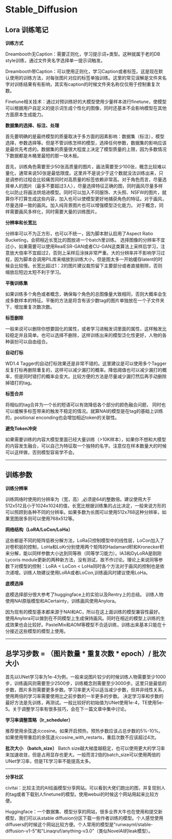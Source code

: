 # Stable_Diffusion
## Lora 训练笔记
**训练方式**

Dreambooth无Caption：需要正则化，学习提示词+类型。这种就属于老的DB style训练，通过文件夹名字选择单一提示词触发。

Dreambooth带Caption：可以使用正则化，学习Caption或者标签。这是现在默认使用的训练方法，对每张图片对应的标签单独训练。这里的常见误解是文件夹名字对训练结果有有影响，其实有caption的时候文件夹名称仅仅用于控制重复次数。

Finetune相关技术：通过对预训练好的大模型使用少量样本进行finetune，使模型可以根据用户自定义的提示词生成个性化的图像，同时还基本不会影响模型在其他方面原本生成能力。

**数据集的选择、标注、处理**

首先要明确的是最终模型的质量取决于多方面的因素影响：数据集（标注），模型选择，参数选择等。但是不管训练怎样的模型，选择任何参数，数据集的影响应该是最优先考虑的。数据集的质量很大程度上决定了模型质量的上限，因为多数情况下数据都是木桶里最短的那一块木板。

首先，训练角色需要至少50张高质量的图片，画法需要至少100张，概念比较难以量化，通常来说50张是最低限度。这里并不是说少于这个数就没法训练出来，只是调参的过程会比较痛苦同时对高质量的标签依赖非常高。对于角色而言，尽量选择单人的图片（最多不要超过3人），尽量选择特征正确的图，同时画风尽量多样化以防止将画法烘焙进模型。同时可以加入不同服饰、大头照、NSFW的图片，就算你不打算生成这些内容，加入也可以使模型更好地捕获角色的特征。对于画风，尽量选择一致的画风。加入纯背景图片也可以增强模型泛化能力。 对于概念，同样需要画风多样化，同时需要大量的训练图片。

**分辨率和长宽比**

分辨率可以不为正方形，也可以不统一，因为脚本默认启用了Aspect Ratio Bucketing，会把相近长宽比的图放进一个batch里训练。
选择图像的分辨率不宜过小，如果需要可以使用RealESR-GAN或者CU-GAN这类算法上采样后学习，注意放大倍率不宜超过2，否则上采样后涂抹非常严重。大的分辨率并不影响学习过程，因为脚本会调用PIL库来缩放到训练大小，但是图太多一开始缓存latent的时候会比较慢。长宽比超过1：2的图片建议裁剪留下主要部分或者直接剔除，否则缩放后短边太短不利于学习。

**平衡训练集**

如果训练多个角色或者概念，确保每个角色的总图像量大致相同，否则大概率会生成多数样本的特征。平衡的方法是将含有该少数tag的图片单独放在一个子文件夹下，增加重复次数次数。

**标签删除**

一般来说可以删除你想要固化的属性，或者学习进触发词里面的属性，这样触发比较稳定并且简单。也可以选择不删除，这样训练出来的模型泛化性更好，人物的各种装扮可以自由组合。

**自动打标**

WD1.4 Tagger的自动打标效果还是非常不错的。这里建议是可以使用多个Tagger反复打标再删除重复的，这样可以减少漏打的概率。降低阈值也可以减少漏打的概率，但是同时错打的概率会变大。比较方便的方法是尽量减少漏打然后再手动删除掉错打的tag。

**标签合并**

将相似的tag合并为一个长的短语可以有效降低各个部分的颜色融合问题， 同时也可以缓解多标签带来的触发不稳定的情况。就算NAI的模型是在tag的基础上训练的，positional enconding也会增加相近token的关联性。

**避免Token冲突**

如果需要训练的内容大模型里面已经大量训练（>10K样本），如果你不想和大模型的内容发生融合，可以自己为特征取一个独特的名字。注意仅在样本数量大的时候可以这样做，否则模型容易学不会。

---

## 训练参数

**训练分辨率**

训练网络时使用的分辨率为（宽，高）,必须是64的整数倍。建议使用大于512x512且小于1024x1024的值，长宽比根据训练集的占比决定，一般来说方形的可以照顾到各种不同的分辨率。如果多数为长图可以使用512x768这种分辨率，如果宽图居多则可以使用768x512等。

**网络结构（LoRA/LoCon/LoHa）**

这些都是不同的矩阵低秩分解方法，LoRa只控制模型中的线性层，LoCon加入了对卷积层的控制，LoHa和LoKr分别使用两个矩阵的Hadamard积和Kronecker积来分解，能以同样参数大小达到同等秩（同等学习能力）。IA3和DyLoRA是刚刚Lycoris module更新的两种新方法，没有测试，故不作讨论。理论上来说同等参数下对模型的控制：LoRA < LoCon < LoHa同时各个方法对于画风的控制也是依次递增。训练人物建议使用LoRA或者LoCon,训练画风时建议使用LoHa。

**底模选择**

底模选择部分很大参考了huggingface上的实验以及Rentry上的总结。
训练人物使用NAI原版模型和ACertainty，训练画风使用Anylora。

因为现有的模型基本都来源于NAI和AC，所以在这上面训练的模型兼容性最好。使用Anylora可以做到在不同模型上生成保持画风。同时在相近的模型上训练的生成效果也会比较好。PastelMix和AOM等模型不合适训练，训练出来基本只能在十分接近这些模型的模型上使用。

---

## 总学习步数 = （图片数量 * 重复次数 * epoch）/ 批次大小

首先以UNet学习率为1e-4为例，一般来说图片较少的时候训练人物需要至少1000步，训练画风则需要至少2500步，训练概念则需要至少3000步。这里只是最低的步数，图片多则需要更多步数。学习率更大可以适当减少步数，但并非线性关系，使用两倍的学习率需要使用比之前步数的一半更多的步数。
决定学习率和步数的最好方法是先训练，再测试。一般比较好的初始值为UNet使用1e-4，TE使用5e-5。关于调整学习率有很多技巧，会在下一篇文章中集中讨论。

**学习率调整策略（lr_scheduler）**

推荐使用余弦退火cosine。如果开启预热，预热步数应该占总步数的5%-10%。
如果使用带重启的余弦退火cosine_with_restarts，重启次数不应该超过4次。

**批次大小 （batch_size）**
Batch size越大梯度越稳定，也可以使用更大的学习率来加速收敛，但是占用显存也更大。一般而言2倍的batch_size可以使用两倍的UNet学习率，但是TE学习率不能提高太多。

---

**分享社区**

civitai：比较主流的AI绘画模型分享网站。可以看到大佬们跑出的图，并复现别人的tag或者下载别人finetune的模型。使用webui的时候这个网站用起来比较方便。

Huggingface：一个数据集、模型分享的网站，很多业界大牛也在使用和提交新模型，我们可以从stable diffusion分区下载一些作者训练的模型。个人感觉使用diffusers的时候这个网站比较方便。个人常用的模型是"runwayml/stable-diffusion-v1-5"和"Linaqruf/anything-v3.0"（类似NovelAI的leak模型）。

